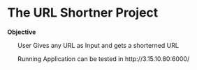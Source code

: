 # The URL Shortner Project
<b>Objective</b>
<ul> User Gives any URL as Input and gets a shorterned URL</ul>
<ul> Running Application can be tested in http://3.15.10.80:6000/</ul>
